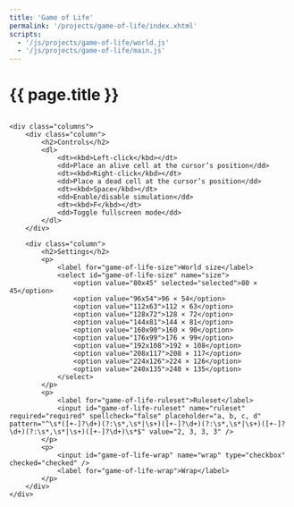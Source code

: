 ```yaml
---
title: 'Game of Life'
permalink: '/projects/game-of-life/index.xhtml'
scripts:
  - '/js/projects/game-of-life/world.js'
  - '/js/projects/game-of-life/main.js'
---
```


# {{ page.title }} #
<form id="game-of-life">
	<output class="bordered" style="display: block;">
		<canvas id="game-of-life-canvas"></canvas>
	</output>

	<div class="columns">
		<div class="column">
			<h2>Controls</h2>
			<dl>
				<dt><kbd>Left-click</kbd></dt>
				<dd>Place an alive cell at the cursor’s position</dd>
				<dt><kbd>Right-click</kbd></dt>
				<dd>Place a dead cell at the cursor’s position</dd>
				<dt><kbd>Space</kbd></dt>
				<dd>Enable/disable simulation</dd>
				<dt><kbd>F</kbd></dt>
				<dd>Toggle fullscreen mode</dd>
			</dl>
		</div>

		<div class="column">
			<h2>Settings</h2>
			<p>
				<label for="game-of-life-size">World size</label>
				<select id="game-of-life-size" name="size">
					<option value="80x45" selected="selected">80 × 45</option>
					<option value="96x54">96 × 54</option>
					<option value="112x63">112 × 63</option>
					<option value="128x72">128 × 72</option>
					<option value="144x81">144 × 81</option>
					<option value="160x90">160 × 90</option>
					<option value="176x99">176 × 99</option>
					<option value="192x108">192 × 108</option>
					<option value="208x117">208 × 117</option>
					<option value="224x126">224 × 126</option>
					<option value="240x135">240 × 135</option>
				</select>
			</p>
			<p>
				<label for="game-of-life-ruleset">Ruleset</label>
				<input id="game-of-life-ruleset" name="ruleset" required="required" spellcheck="false" placeholder="a, b, c, d" pattern="^\s*([+-]?\d+)(?:\s*,\s*|\s+)([+-]?\d+)(?:\s*,\s*|\s+)([+-]?\d+)(?:\s*,\s*|\s+)([+-]?\d+)\s*$" value="2, 3, 3, 3" />
			</p>
			<p>
				<input id="game-of-life-wrap" name="wrap" type="checkbox" checked="checked" />
				<label for="game-of-life-wrap">Wrap</label>
			</p>
		</div>
	</div>
</form>